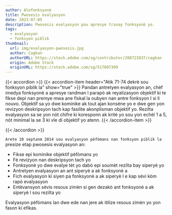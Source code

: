```yaml
---
author: Alofonksyonè
title: Pwosesis evalyasyon
date: 2023-07-05
description: Pwosesis evalyasyon pou apresye travay fonksyonè yo.
tags:
  - evalyasyon
  - fonksyon piblik 
thumbnail:
  url: img/evalyasyon-pwosesis.jpg
  author: Cagkan
  authorURL: https://stock.adobe.com/sg/contributor/208723837/cagkan
  origin: Adobe Stock
  originURL: https://stock.adobe.com/sg/517607309
---
```


{{< accordion >}}
  {{< accordion-item header="Atik 71-74 dekrè sou fonksyon piblik la" show="true" >}}
  Pandan antretyen evalyasyon an, chèf imedya fonksyonè a apresye randman l parapò ak reyalizasyon objektif ki te fikse depi nan premye mwa ane fiskal la oubyen nan antre fonksyon l si li nouvo. Objektif sa yo dwe kominike ak tout ajan konsène yo e dwe gen yon revizyon deskripsyon tach kap fasilite akonplisman objektif yo. Rezilta evalyasyon sa se yon nòt chifre ki koresponn ak kritè yo sou yon echèl 1 a 5, nòt minimal la se 3 ki vle di objektif yo atenn.
  {{< /accordion-item >}}
  <!-- {{< accordion-item header="Accordion Item #3" >}}
    This is the third item's accordion body.
  {{< /accordion-item >}} -->
{{< /accordion >}}

`Arete 10 septanm 2014 sou evalyasyon pèfòmans nan fonksyon piblik la` presize etap pwosesis evalyasyon an:

- Fikse epi kominike  objektif pèfòmans yo
- Fè revizyon nan deskripsyon tach yo
- Fonksyonè yo dwe evalye tèt yo dabò epi soumèt rezilta bay siperyè yo
- Antretyen evalyasyon an ant siperyè a ak fonksyonè a
- Fich evalyasyon ki siyen pa fonksyonè a ak siperyè l e kap sèvi kòm rapò evalyasyon
- Entèvansyon sèvis resous zimèn si gen dezakò ant fonksyonè a ak siperyè l sou rezilta yo

Evalyasyon pèfòmans lan dwe ede nan jere ak itilize resous zimèn yo yon fason ki efikas.